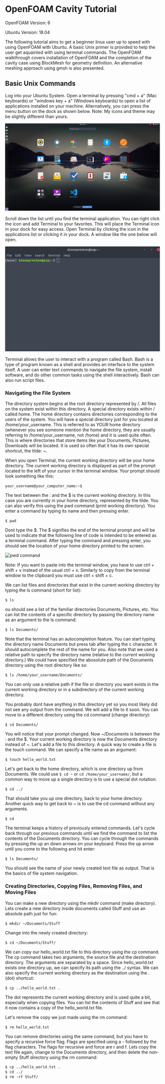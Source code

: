 # OpenFOAM Cavity Tutorial

OpenFOAM Version: 6

Ubuntu Version: 18.04

The following tutorial aims to get a beginner linux user up to speed with using OpenFOAM with Ubuntu. A basic Unix primer is provided to help the user get aquainted with using terminal commands. The OpenFOAM walkthrough covers installation of OpenFOAM and the completion of the cavity case using BlockMesh for geometry definition. An alternative meshing approach using gmsh is also presented. 

## Basic Unix Commands

Log into your Ubuntu System. Open a terminal by pressing "cmd + a" (Mac keyboards) or "windows key + a" (Windows keyboards) to open a list of applications installed on your machine. Alternatively, you can press the menu button on the dock as shown below. Note: My icons and theme may be slightly different than yours.

![Ubuntu Applications Menu](./Images/Open_Terminal.jpg)

Scroll down the list until you find the terminal application. You can right click the icon and add Terminal to your favorites. This will place the Terminal icon in your dock for easy access. Open Terminal by clicking the icon in the applications list or clicking it in your dock. A window like the one below will open.


![Terminal Window](./Images/terminal.png)

Terminal allows the user to interact with a program called Bash. Bash is a type of program known as a shell and provides an interface to the system itself. A user can enter text commands to navigate the file system, install software, and do other common tasks using the shell interactively. Bash can also run script files.

### Navigating the File System

The directory system begins at the root directory represented by /. All files on the system exist within this directory. A special directory exists within / called home. The home directory contains directories corresponding to the users of the system. You will have a special directory just for you located at /home/your_username. This is referred to as YOUR home directory (whenever you see someone mention the home directory, they are usually referring to /home/your_username, not /home) and it is used quite often. This is where directories that store items like your Documents, Pictures, Downloads will be located. It is used so often that it has its own special shortcut, the tilde: ~. 

When you open Terminal, the current working directory will be your home directory. The current working directory is displayed as part of the prompt located to the left of your cursor in the terminal window. Your prompt should look something like this:

```your_username@your_computer_name:~$```

The text between the : and the $ is the current working directory. In this case you are currently in your home directory, represented by the tilde. You can also verify this using the pwd command (print working directory). You enter a command by typing its name and then pressing enter. 

```$ pwd```

Dont type the $. The $ signifies the end of the terminal prompt and will be used to indicate that the following line of code is intended to be entered as a terminal command. After typing the command and pressing enter, you should see the location of your home directory printed to the screen. 

![pwd command](./Images/pwd.png)

Note: If you want to paste into the terminal window, you have to use ctrl + shift + v instead of the usual ctrl + v. Similarly to copy from the terminal window to the clipboard you must use ctrl + shift + c.

We can list files and directories that exist in the current working directory by typing the ls command (short for list):

```$ ls ```

ou should see a list of the familiar directories Documents, Pictures, etc. You can list the contents of a specific directory by passing the directory name as an argument to the ls command:

```$ ls Documents/ ```

Note that the terminal has an autocompletion feature. You can start typing the directory name Documents but press tab after typing the c character. It should autocomplete the rest of the name for you. Also note that we used a relative path to specify the directory name (relative to the current working directory.) We could have specified the abosolute path of the Documents directory using the root directory like so:

```$ ls /home/your_username/Documents/ ```

You can only use a relative path if the file or directory you want exists in the current working directory or in a subdirectory of the current working directory.

You probably dont have anything in this directory yet so you most likely did not see any output from the command. We will add a file to it soon. You can move to a different directory using the cd command (change directory):

```$ cd Documents/```

You will notice that your prompt changed. Now ~/Documents is between the : and the $. Your current working directory is now the Documents directory instead of ~. Let's add a file to this directory. A quick way to create a file is the touch command. We can specify a file name as an argument:

```$ touch hello_world.txt```

Let's get back to the home directory, which is one directory up from Documents. We could use ```$ cd ~``` or ```cd /home/your_username/```, but a common way to move up a single directory is to use a special dot notation:

```$ cd ../```

That should take you up one directory, back to your home directory. Another quick way to get back to ~ is to use the cd command without any arguments. 

```$ cd```

The terminal keeps a history of previously entered commands. Let's cycle back through our previous commands until we find the command to list the contents of the Documents directory. You can cycle through the commands by pressing the up an down arrows on your keyboard. Press the up arrow until you come to the following and hit enter:

```$ ls Documents/ ```

You should see the name of your newly created text file as output. That is the basics of file system navigation. 

### Creating Directories, Copying Files, Removing Files, and Moving Files

You can make a new directory using the mkdir command (make directory). Lets create a new directory inside documents called Stuff and use an absolute path just for fun:

```$ mkdir ~/Documents/Stuff```

Change into the newly created directory:

```$ cd ~/Documents/Stuff/```

We can copy our hello_world.txt file to this directory using the cp command. The cp command takes two arguments, the source file and the destination directory. The arguments are separated by a space. Since hello_world.txt exists one directory up, we can specify its path using the ../ syntax. We can also specify the current working directory as the destination using the . (dot) shortcut:

```$ cp ../hello_world.txt .```

The dot represents the current working directory and is used quite a bit, especially when copying files. You can list the contents of Stuff and see that it now contains a copy of the hello_world.txt file.

Let's remove the copy we just made using the rm command:

```$ rm hello_world.txt ```

You can remove directories using the same command, but you have to specify a recursive force flag. Flags are specified using a - followed by the flag characters. The flags for recursive and force are r and f. Lets copy the text file again, change to the Documents directory, and then delete the non-empty Stuff directory using the rm command:

```
$ cp ../hello_world.txt .
$ cd ../
$ rm -rf Stuff/
```

